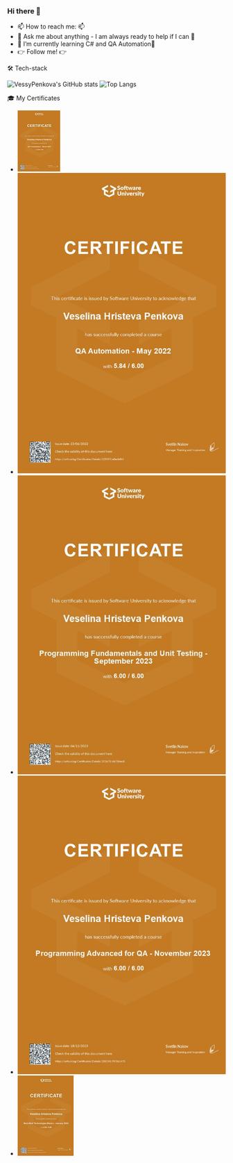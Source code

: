 ### Hi there 👋

- 📫 How to reach me: 📫 
- 💬 Ask me about anything - I am always ready to help if I can 💯
- 🌱  I’m currently learning C# and QA Automation🌱
- 👉 Follow me! 👉

🛠 Tech-stack

![VessyPenkova's GitHub stats](https://github-readme-stats.vercel.app/api?username=VessyPenkova&show_icons=true&theme=transparent)   ![Top Langs](https://github-readme-stats.vercel.app/api/top-langs/?username=VessyPenkova&layout=compact&theme=transparent)




🎓 My Certificates

- ![alt text](https://github.com/VessyPenkova/Sertificates/blob/main/QAFundamentalsMarch2022Certificate.jpg?raw=true)
- ![alt text](https://github.com/VessyPenkova/Sertificates/blob/main/QAAutomationMay2022Certificate.jpeg?raw=true)
- ![alt text](https://github.com/VessyPenkova/Sertificates/blob/main/ProgrammingFundamentalsandUnitTestingSeptember2023Certificate.jpg?raw=true)
- ![alt text](https://github.com/VessyPenkova/Sertificates/blob/main/ProgrammingAdvancedforQANovember2023Certificate.jpeg?raw=true)
- ![alt text](https://github.com/VessyPenkova/Sertificates/blob/main/BackEndTechnologiesBasicsJanuary2024Certificate.jpg?raw=true)

